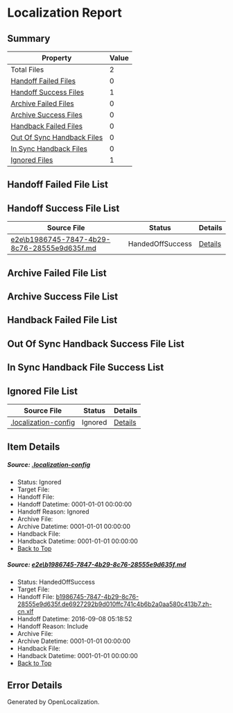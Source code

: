 # <a name='report-top'></a> Localization Report

## Summary
 Property | Value 
 -------- | ----- 
 Total Files | 2
[ Handoff Failed Files ](#handoff-failed-list)| 0
[ Handoff Success Files ](#handoff-success-list)| 1
[ Archive Failed Files ](#archive-failed-list)| 0
[ Archive Success Files ](#archive-success-list)| 0
[ Handback Failed Files ](#handback-failed-list)| 0
[ Out Of Sync Handback Files ](#outofsync-handback-success-list)| 0
[ In Sync Handback Files ](#insync-handback-success-list)| 0
[ Ignored Files ](#ignored-list)| 1

## <a name='handoff-failed-list'></a> Handoff Failed File List

## <a name='handoff-success-list'></a> Handoff Success File List
 Source File | Status | Details 
 ----------- | ------ | ------- 
 [e2e\b1986745-7847-4b29-8c76-28555e9d635f.md](https://github.com/OpenLocalizationTestOrg/ol-test0/blob/0ab418ea1777b10ccb5b2945637948de0c9149c4/e2e/b1986745-7847-4b29-8c76-28555e9d635f.md) | HandedOffSuccess | [Details](#9bb63aea602e5d0083d7e7e1cac51948ba4e780f1)

## <a name='archive-failed-list'></a> Archive Failed File List

## <a name='archive-success-list'></a> Archive Success File List

## <a name='handback-failed-list'></a> Handback Failed File List

## <a name='outofsync-handback-success-list'></a> Out Of Sync Handback Success File List

## <a name='insync-handback-success-list'></a> In Sync Handback File Success List

## <a name='ignored-list'></a> Ignored File List
 Source File | Status | Details 
 ----------- | ------ | ------- 
 [.localization-config](https://github.com/OpenLocalizationTestOrg/ol-test0/blob/0ab418ea1777b10ccb5b2945637948de0c9149c4/.localization-config) | Ignored | [Details](#3d4f252ac210baf56311d7e97dcc2db10974dbd20)

## Item Details
##### <a name='3d4f252ac210baf56311d7e97dcc2db10974dbd20'></a> Source: [.localization-config](https://github.com/OpenLocalizationTestOrg/ol-test0/blob/0ab418ea1777b10ccb5b2945637948de0c9149c4/.localization-config)
* Status: Ignored
* Target File: 
* Handoff File: 
* Handoff Datetime: 0001-01-01 00:00:00
* Handoff Reason: Ignored
* Archive File: 
* Archive Datetime: 0001-01-01 00:00:00
* Handback File: 
* Handback Datetime: 0001-01-01 00:00:00
* [Back to Top](#report-top)

##### <a name='9bb63aea602e5d0083d7e7e1cac51948ba4e780f1'></a> Source: [e2e\b1986745-7847-4b29-8c76-28555e9d635f.md](https://github.com/OpenLocalizationTestOrg/ol-test0/blob/0ab418ea1777b10ccb5b2945637948de0c9149c4/e2e/b1986745-7847-4b29-8c76-28555e9d635f.md)
* Status: HandedOffSuccess
* Target File: 
* Handoff File: [b1986745-7847-4b29-8c76-28555e9d635f.de6927292b9d010ffc741c4b6b2a0aa580c413b7.zh-cn.xlf](https://github.com/OpenLocalizationTestOrg/ol-test0-handoff/blob/09c752a2be0cbd0cad349478f5ecde56c12aaa45/ol-handoff/OpenLocalizationTestOrg/ol-test0-zhcn/ci/ht/b1986745-7847-4b29-8c76-28555e9d635f.de6927292b9d010ffc741c4b6b2a0aa580c413b7.zh-cn.xlf)
* Handoff Datetime: 2016-09-08 05:18:52
* Handoff Reason: Include
* Archive File: 
* Archive Datetime: 0001-01-01 00:00:00
* Handback File: 
* Handback Datetime: 0001-01-01 00:00:00
* [Back to Top](#report-top)


## Error Details

Generated by OpenLocalization.
